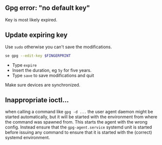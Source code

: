 ## Gpg error: "no default key"
Key is most likely expired.

## Update expiring key
Use `sudo` otherwise you can't save the modifications.

``` sh
se gpg --edit-key $FINGERPRINT
```

- Type `expire`
- Insert the duration, eg `5y` for five years.
- Type `save` to save modifications and quit

Make sure devices are synchronized.

## Inappropriate ioctl...
when calling a command like `gpg -d ...` the user agent daemon might be started automatically, but it will be started with the environment from where the command was spawned from. This starts the agent with the wrong config. Instead ensure that the `gpg-agent.service` systemd unit is started before issuing any command to ensure that it is started with the (correct) systemd environment.

